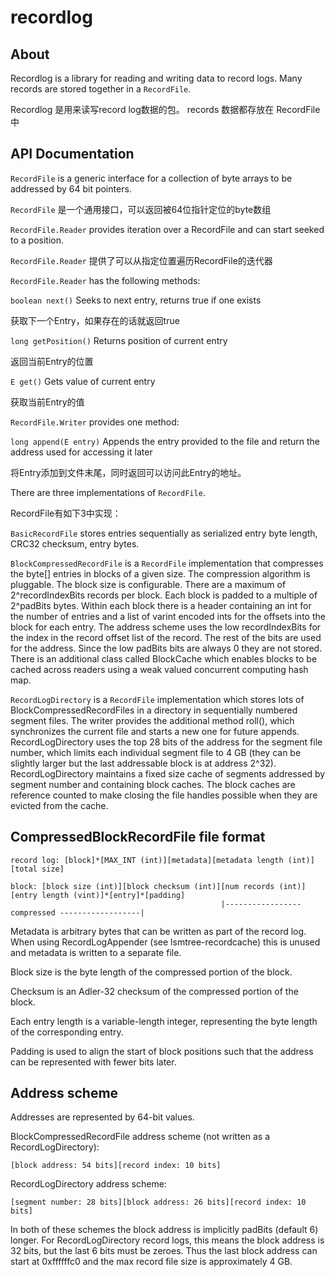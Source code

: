 # recordlog

## About
Recordlog is a library for reading and writing data to record logs. Many records are stored together in a `RecordFile`.

Recordlog 是用来读写record log数据的包。 records 数据都存放在 RecordFile 中

## API Documentation
`RecordFile` is a generic interface for a collection of byte arrays to be addressed by 64 bit pointers.

`RecordFile` 是一个通用接口，可以返回被64位指针定位的byte数组

`RecordFile.Reader` provides iteration over a RecordFile and can start seeked to a position.

`RecordFile.Reader` 提供了可以从指定位置遍历RecordFile的迭代器

`RecordFile.Reader` has the following methods:

`boolean next()`
Seeks to next entry, returns true if one exists

获取下一个Entry，如果存在的话就返回true

`long getPosition()`
Returns position of current entry

返回当前Entry的位置

`E get()`
Gets value of current entry

获取当前Entry的值

`RecordFile.Writer` provides one method:

`long append(E entry)`
Appends the entry provided to the file and return the address used for accessing it later

将Entry添加到文件末尾，同时返回可以访问此Entry的地址。

There are three implementations of `RecordFile`.

RecordFile有如下3中实现：

`BasicRecordFile` stores entries sequentially as serialized entry byte length, CRC32 checksum, entry bytes.

`BlockCompressedRecordFile` is a `RecordFile` implementation that compresses the byte[] entries in blocks of a given size.  The compression algorithm is pluggable.  The block size is configurable.  There are a maximum of 2^recordIndexBits records per block.  Each block is padded to a multiple of 2^padBits bytes.  Within each block there is a header containing an int for the number of entries and a list of varint encoded ints for the offsets into the block for each entry.  The address scheme uses the low recordIndexBits for the index in the record offset list of the record.  The rest of the bits are used for the address.  Since the low padBits bits are always 0 they are not stored.  There is an additional class called BlockCache which enables blocks to be cached across readers using a weak valued concurrent computing hash map.

`RecordLogDirectory` is a `RecordFile` implementation which stores lots of BlockCompressedRecordFiles in a directory in sequentially numbered segment files.  The writer provides the additional method roll(), which synchronizes the current file and starts a new one for future appends.  RecordLogDirectory uses the top 28 bits of the address for the segment file number, which limits each individual segment file to 4 GB (they can be slightly larger but the last addressable block is at address 2^32).  RecordLogDirectory maintains a fixed size cache of segments addressed by segment number and containing block caches.  The block caches are reference counted to make closing the file handles possible when they are evicted from the cache.

## CompressedBlockRecordFile file format
```
record log: [block]*[MAX_INT (int)][metadata][metadata length (int)][total size]

block: [block size (int)][block checksum (int)][num records (int)][entry length (vint)]*[entry]*[padding]
                                               |----------------- compressed ------------------|
```

Metadata is arbitrary bytes that can be written as part of the record log. When using RecordLogAppender (see lsmtree-recordcache) this is unused and metadata is written to a separate file.

Block size is the byte length of the compressed portion of the block.

Checksum is an Adler-32 checksum of the compressed portion of the block.

Each entry length is a variable-length integer, representing the byte length of the corresponding entry.

Padding is used to align the start of block positions such that the address can be represented with fewer bits later.

## Address scheme

Addresses are represented by 64-bit values.

BlockCompressedRecordFile address scheme (not written as a RecordLogDirectory):
```
[block address: 54 bits][record index: 10 bits]
```

RecordLogDirectory address scheme:
```
[segment number: 28 bits][block address: 26 bits][record index: 10 bits]
```

In both of these schemes the block address is implicitly padBits (default 6) longer. For RecordLogDirectory record logs, this means the block address is 32 bits, but the last 6 bits must be zeroes. Thus the last block address can start at 0xffffffc0 and the max record file size is approximately 4 GB.

